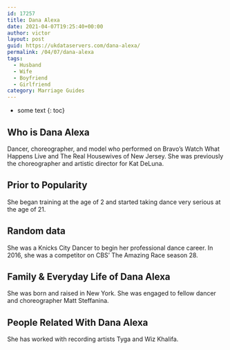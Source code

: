 ```yaml
---
id: 17257
title: Dana Alexa
date: 2021-04-07T19:25:40+00:00
author: victor
layout: post
guid: https://ukdataservers.com/dana-alexa/
permalink: /04/07/dana-alexa
tags:
  - Husband
  - Wife
  - Boyfriend
  - Girlfriend
category: Marriage Guides
---
```


* some text
{: toc}


## Who is Dana Alexa



Dancer, choreographer, and model who performed on Bravo&#8217;s Watch What Happens Live and The Real Housewives of New Jersey. She was previously the choreographer and artistic director for Kat DeLuna. 

                
                
                
## Prior to Popularity



She began training at the age of 2 and started taking dance very serious at the age of 21. 

                
                
                
## Random data



She was a Knicks City Dancer to begin her professional dance career. In 2016, she was a competitor on CBS&#8217; The Amazing Race season 28. 

                
                
                
## Family & Everyday Life of Dana Alexa



She was born and raised in New York. She was engaged to fellow dancer and choreographer Matt Steffanina. 

                
                
                
## People Related With Dana Alexa



She has worked with recording artists Tyga and Wiz Khalifa. 

                
              
            
          
          
          